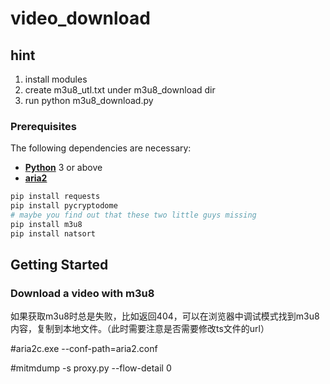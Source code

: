 # video_download

## hint

1. install modules
2. create m3u8_utl.txt under m3u8_download dir
3. run python m3u8_download.py

### Prerequisites

The following dependencies are necessary:

* **[Python](https://www.python.org/downloads/)**  3 or above
* **[aria2](https://aria2.github.io/)** 

```python
pip install requests
pip install pycryptodome
# maybe you find out that these two little guys missing
pip install m3u8
pip install natsort
```

## Getting Started

### Download a video with m3u8

如果获取m3u8时总是失败，比如返回404，可以在浏览器中调试模式找到m3u8内容，复制到本地文件。（此时需要注意是否需要修改ts文件的url）

#aria2c.exe  --conf-path=aria2.conf


#mitmdump -s proxy.py --flow-detail 0



